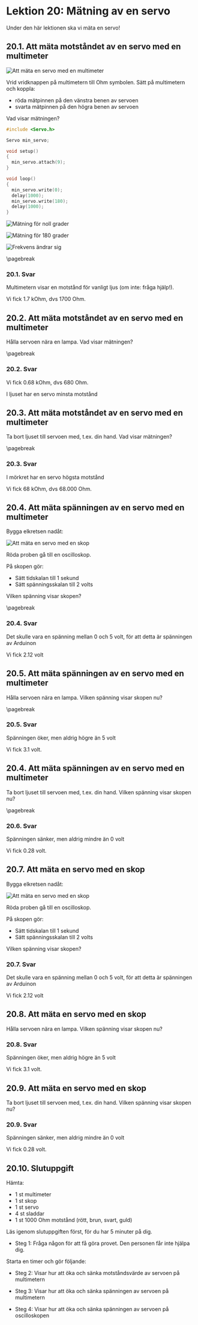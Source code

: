# Lektion 20: Mätning av en servo

Under den här lektionen ska vi mäta en servo!

## 20.1. Att mäta motståndet av en servo med en multimeter

![Att mäta en servo med en multimeter](maetning_av_en_servo_1.png)

Vrid vridknappen på multimetern till Ohm symbolen.
Sätt på multimetern och koppla:

- röda mätpinnen på den vänstra benen av servoen
- svarta mätpinnen på den högra benen av servoen

Vad visar mätningen?

```c++
#include <Servo.h>

Servo min_servo;

void setup()
{
  min_servo.attach(9);
}

void loop()
{
  min_servo.write(0);
  delay(1000);
  min_servo.write(180);
  delay(1000);
}
```


![Mätning för noll grader](maetning_av_en_servo_0_annotated.png)

![Mätning för 180 grader](maetning_av_en_servo_180_annotated.png)

![Frekvens ändrar sig](maetning_av_en_servo_frekwens_aendrar_sig.jpg)


\pagebreak

### 20.1. Svar

Multimetern visar en motstånd för vanligt ljus (om inte: fråga hjälp!).

Vi fick 1.7 kOhm, dvs 1700 Ohm.

## 20.2. Att mäta motståndet av en servo med en multimeter

Hålla servoen nära en lampa. Vad visar mätningen?

\pagebreak

### 20.2. Svar

Vi fick 0.68 kOhm, dvs 680 Ohm.

I ljuset har en servo minsta motstånd

## 20.3. Att mäta motståndet av en servo med en multimeter

Ta bort ljuset till servoen med, t.ex. din hand. Vad visar mätningen?

\pagebreak

### 20.3. Svar

I mörkret har en servo högsta motstånd

Vi fick 68 kOhm, dvs 68.000 Ohm.

## 20.4. Att mäta spänningen av en servo med en multimeter

Bygga elkretsen nadåt:

![Att mäta en servo med en skop](maetning_av_en_servo_2.png)

Röda proben gå till en oscilloskop.

På skopen gör:

- Sätt tidskalan till 1 sekund
- Sätt spänningsskalan till 2 volts

Vilken spänning visar skopen?

\pagebreak

### 20.4. Svar

Det skulle vara en spänning mellan 0 och 5 volt,
för att detta är spänningen av Arduinon

Vi fick 2.12 volt

## 20.5. Att mäta spänningen av en servo med en multimeter

Hålla servoen nära en lampa.
Vilken spänning visar skopen nu?

\pagebreak

### 20.5. Svar

Spänningen öker, men aldrig högre än 5 volt

Vi fick 3.1 volt.

## 20.4. Att mäta spänningen av en servo med en multimeter

Ta bort ljuset till servoen med, t.ex. din hand.
Vilken spänning visar skopen nu?

\pagebreak

### 20.6. Svar

Spänningen sänker,  men aldrig mindre än 0 volt

Vi fick 0.28 volt.

## 20.7. Att mäta en servo med en skop

Bygga elkretsen nadåt:

![Att mäta en servo med en skop](maetning_av_en_servo_2.png)

Röda proben gå till en oscilloskop.

På skopen gör:

- Sätt tidskalan till 1 sekund
- Sätt spänningsskalan till 2 volts

Vilken spänning visar skopen?

### 20.7. Svar

Det skulle vara en spänning mellan 0 och 5 volt,
för att detta är spänningen av Arduinon

Vi fick 2.12 volt

## 20.8. Att mäta en servo med en skop

Hålla servoen nära en lampa.
Vilken spänning visar skopen nu?

### 20.8. Svar

Spänningen öker, men aldrig högre än 5 volt

Vi fick 3.1 volt.

## 20.9. Att mäta en servo med en skop

Ta bort ljuset till servoen med, t.ex. din hand.
Vilken spänning visar skopen nu?

### 20.9. Svar

Spänningen sänker,  men aldrig mindre än 0 volt

Vi fick 0.28 volt.

## 20.10. Slutuppgift

Hämta:

- 1 st multimeter
- 1 st skop
- 1 st servo
- 4 st sladdar
- 1 st 1000 Ohm motstånd (rött, brun, svart, guld)

Läs igenom slutuppgiften först, för du har 5 minuter på dig.

- Steg 1: Fråga någon för att få göra provet. Den personen får inte hjälpa dig.

Starta en timer och gör följande:

- Steg 2: Visar hur att öka och sänka motståndsvärde av servoen på multimetern

- Steg 3: Visar hur att öka och sänka spänningen av servoen på multimetern

- Steg 4: Visar hur att öka och sänka spänningen av servoen på oscilloskopen
